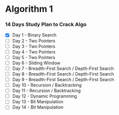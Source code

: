 # Algorithm 1

### 14 Days Study Plan to Crack Algo

- [X] Day 1 - Binary Search
- [ ] Day 2 - Two Pointers
- [ ] Day 3 - Two Pointers
- [ ] Day 4 - Two Pointers
- [ ] Day 5 - Two Pointers
- [ ] Day 6 - Sliding Window
- [ ] Day 7 - Breadth-First Search / Depth-First Search
- [ ] Day 8 - Breadth-First Search / Depth-First Search
- [ ] Day 9 - Breadth-First Search / Depth-First Search
- [ ] Day 10 - Recursion / Backtracking
- [ ] Day 11 - Recursion / Backtracking
- [ ] Day 12 - Dynamic Programming
- [ ] Day 13 - Bit Manipulation
- [ ] Day 14 - Bit Manipulation
